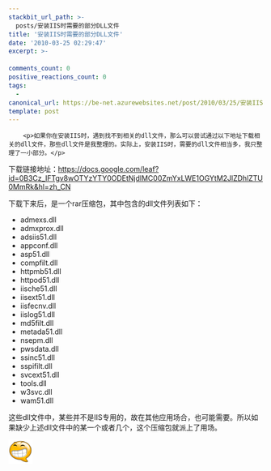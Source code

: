 ```yaml
---
stackbit_url_path: >-
  posts/安装IIS时需要的部分DLL文件
title: '安装IIS时需要的部分DLL文件'
date: '2010-03-25 02:29:47'
excerpt: >-
  
comments_count: 0
positive_reactions_count: 0
tags: 
  - 
canonical_url: https://be-net.azurewebsites.net/post/2010/03/25/安装IIS时需要的部分DLL文件
template: post
---
```


        <p>如果你在安装IIS时，遇到找不到相关的dll文件，那么可以尝试通过以下地址下载相关的dll文件，那些dll文件是我整理的。实际上，安装IIS时，需要的dll文件相当多，我只整理了一小部分。</p>
<p>下载链接地址：<a href="https://docs.google.com/leaf?id=0B3Cz_IFTgv8wOTYzYTY0ODEtNjdlMC00ZmYxLWE1OGYtM2JlZDhlZTU0MmRk&amp;hl=zh_CN">https://docs.google.com/leaf?id=0B3Cz_IFTgv8wOTYzYTY0ODEtNjdlMC00ZmYxLWE1OGYtM2JlZDhlZTU0MmRk&amp;hl=zh_CN</a></p>
<p>下载下来后，是一个rar压缩包，其中包含的dll文件列表如下：</p>
<ul>
    <li>admexs.dll</li>
    <li>admxprox.dll</li>
    <li>adsiis51.dll</li>
    <li>appconf.dll</li>
    <li>asp51.dll</li>
    <li>compfilt.dll</li>
    <li>httpmb51.dll</li>
    <li>httpod51.dll</li>
    <li>iische51.dll</li>
    <li>iisext51.dll</li>
    <li>iisfecnv.dll</li>
    <li>iislog51.dll</li>
    <li>md5filt.dll</li>
    <li>metada51.dll</li>
    <li>nsepm.dll</li>
    <li>pwsdata.dll</li>
    <li>ssinc51.dll</li>
    <li>sspifilt.dll</li>
    <li>svcext51.dll</li>
    <li>tools.dll</li>
    <li>w3svc.dll</li>
    <li>wam51.dll</li>
</ul>
<p>这些dll文件中，某些并不是IIS专用的，故在其他应用场合，也可能需要。所以如果缺少上述dll文件中的某一个或者几个，这个压缩包就派上了用场。</p>
<p><img alt="" src="https://raw.githubusercontent.com/Jeff-Tian/blogengine.net/master/Source/BlogEngine/BlogEngine.NET/App_Data/files/image_226.png"></p>
      